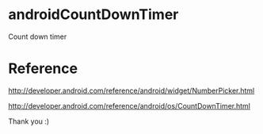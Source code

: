 # androidCountDownTimer
Count down timer

# Reference
http://developer.android.com/reference/android/widget/NumberPicker.html

http://developer.android.com/reference/android/os/CountDownTimer.html

Thank you :)
